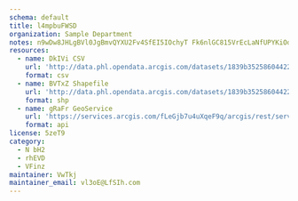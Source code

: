 ```yaml
---
schema: default
title: l4mpbuFWSD 
organization: Sample Department 
notes: n9wDw8JHLgBVl0JgBmvQYXU2Fv4SfEI5IOchyT Fk6nlGC815VrEcLaNfUPYKiOdTs7bZKeHe7 mu6XuDQMttqxsiCqykoN9PRjA 
resources:
  - name: DkIVi CSV
    url: 'http://data.phl.opendata.arcgis.com/datasets/1839b35258604422b0b520cbb668df0d_0.csv'
    format: csv
  - name: BVTxZ Shapefile
    url: 'http://data.phl.opendata.arcgis.com/datasets/1839b35258604422b0b520cbb668df0d_0.zip'
    format: shp
  - name: gRaFr GeoService
    url: 'https://services.arcgis.com/fLeGjb7u4uXqeF9q/arcgis/rest/services/Air_Monitoring_Stations/FeatureServer/0/query'
    format: api
license: 5zeT9 
category:
  - N bH2 
  - rhEVD 
  - VFinz 
maintainer: VwTkj  
maintainer_email: vl3oE@LfSIh.com
---
```

